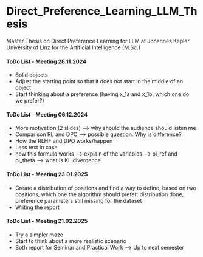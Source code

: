 # Direct_Preference_Learning_LLM_Thesis
Master Thesis on Direct Preference Learning for LLM at Johannes Kepler University of Linz for the Artificial Intelligence (M.Sc.)

#### ToDo List - Meeting 28.11.2024
- Solid objects
- Adjust the starting point so that it does not start in the middle of an object
- Start thinking about a preference (having x_1a and x_1b, which one do we prefer?)

#### ToDo List - Meeting 06.12.2024
- More motivation (2 slides) —> why should the audience should listen me
- Comparison RL and DPO —> possible question. Why is difference? 
- How the RLHF and DPO works/happen
- Less text in case 
- how this formula works —> explain of the variables —> pi_ref and pi_theta —> what is KL divergence

#### ToDo List - Meeting 23.01.2025
- Create a distribution of positions and find a way to define, based on two positions, which one the algorithm should prefer: distribution done, preference parameters still missing for the dataset
- Writing the report

#### ToDo List - Meeting 21.02.2025
- Try a simpler maze
- Start to think about a more realistic scenario
- Both report for Seminar and Practical Work --> Up to next semester
